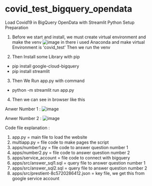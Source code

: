 # covid_test_bigquery_opendata
Load Covid19 in BigQuery OpenData with Streamlit Python
Setup Preparation

1. Before we start and install, we must create virtual environment and make the venv
![image](https://user-images.githubusercontent.com/32015538/173175426-e97f7035-1590-44ab-91e0-5d988d1d8b73.png)
in there i used Anaconda and make virtual Environment is 'covid_test' Then we run the venv

2. Then Install some Library with pip
- pip install google-cloud-bigquery
- pip install streamlit

3. Then We Run app.py with command
- python -m streamlit run app.py

4. Then we can see in browser like this

Anwer Number 1 :
![image](https://user-images.githubusercontent.com/32015538/173175579-6b1b1005-b7d8-4c19-b915-05a57d6467eb.png)

Anwer Number 2 :
![image](https://user-images.githubusercontent.com/32015538/173175609-4348acd7-e0e6-4107-b729-646f5df8e887.png)



Code file explanation :
1. app.py = main file to load the website
2. multiapp.py = file code to make pages the script
3. apps/number1.py = file code to answer question number 1
4. apps/number2.py = file code to answer question number 2
5. apps/service_account = file code to connect with bigquery
6. apps/src/answer_sql1.sql = query file to answer question number 1
7. apps/src/answer_sql2.sql = query file to answer question number 2
8. apps/src/prestient-8c5720286412.json = key file, we get this from google service account
